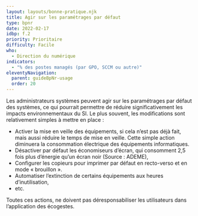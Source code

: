```yaml
---
layout: layouts/bonne-pratique.njk
title: Agir sur les paramétrages par défaut
type: bpnr
date: 2022-02-17
idbp: f.2
priority: Prioritaire
difficulty: Facile
who:
  - Direction du numérique
indicators:
  - "% des postes managés (par GPO, SCCM ou autre)"
eleventyNavigation:
  parent: guideBpNr-usage
  order: 20
---
```


Les administrateurs systèmes peuvent agir sur les paramétrages par défaut des systèmes, ce qui pourrait permettre de réduire significativement les impacts environnementaux du SI. Le plus souvent, les modifications sont relativement simples à mettre en place : 
* Activer la mise en veille des équipements, si cela n’est pas déjà fait, mais aussi réduire le temps de mise en veille. Cette simple action diminuera la consommation électrique des équipements informatiques. 
* Désactiver par défaut les économiseurs d’écran, qui consomment 2,5 fois plus d’énergie qu’un écran noir (Source : ADEME),
* Configurer les copieurs pour imprimer par défaut en recto-verso et en mode « brouillon ».
* Automatiser l’extinction de certains équipements aux heures d’inutilisation,
* etc. 

Toutes ces actions, ne doivent pas déresponsabiliser les utilisateurs dans l’application des écogestes.
